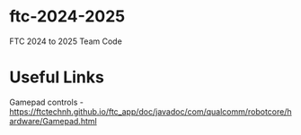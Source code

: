 # ftc-2024-2025
FTC 2024 to 2025 Team Code

# Useful Links
Gamepad controls - https://ftctechnh.github.io/ftc_app/doc/javadoc/com/qualcomm/robotcore/hardware/Gamepad.html
